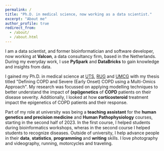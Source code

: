 ```yaml
---
permalink: /
title: "Ph.D. in medical science, now working as a data scientist."
excerpt: "About me"
author_profile: true
redirect_from: 
  - /about/
  - /about.html
---
```


I am a data scientist, and former bioinformatician and software developer, now working at **Valcon**, a data consultancy firm, based in the Netherlands. During my everyday work, I use **PySpark** and **DataBricks** to gain knowledge and insights from data.

I gained my Ph.D. in medical science at [UTS](https://www.uts.edu.au), [RUG](https://www.rug.nl) and [UMCG](http://www.umcg.nl) with my thesis titled "Defining COPD and Severe (Early Onset) COPD using a Multi-Omics Approach". My research was focussed on applying modelling techniques to better understand the impact of **(epi)genetics** of **COPD** patients on their disease severity. Additionally, I looked at how **corticosteroid** treatment impact the epigenetics of COPD patients and their response.

Part of my role at university was being a **teaching assistant** for the **human genetics and precision medicine** and **Human Pathophysiology** courses, starting in the second half of 2023. In the first course, I helped students during bioinformatics workshops, wheras in the second course I helped students to recognize diseases. Outside of university, I help advance people in their **data**, **statistics**, **programming** and **writing** skills. I love photography and videography, running, motorcycles and traveling.

